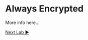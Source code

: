 ﻿# Always Encrypted

More info here...

[Next Lab ▶](https://github.com/lennilobel/sql2022-workshop-hol/blob/main/HOL/3.%20Security%20Features/4.%20Always%20Encrypted/1.%20Encrypt%20a%20Table.md)
